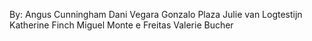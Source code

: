 By:
Angus Cunningham
Dani Vegara
Gonzalo Plaza
Julie van Logtestijn
Katherine Finch
Miguel Monte e Freitas
Valerie Bucher
